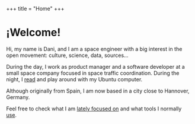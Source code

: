 +++
title = "Home"
+++

# ¡Welcome!

Hi, my name is Dani, and I am a space engineer with a big interest in the open movement: culture, science, data, sources...

During the day, I work as product manager and a software developer at a small space company focused in space traffic coordination. During the night, I [read](./books) and play around with my Ubuntu computer.

Although originally from Spain, I am now based in a city close to Hannover, Germany.

Feel free to check what I am [lately focused on](./now) and what tools I normally [use](./uses).
